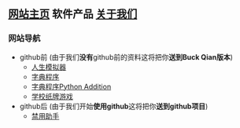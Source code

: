 ## [网站主页](index.md) 软件产品 [关于我们](about_us.md)

### 网站导航
- github前 (由于我们**没有**github前的资料这将把你**送到Buck Qian版本**)
  - [人生模拟器](/zh/Life_Simulator.html "花钱模拟器")
  - [字典程序](/zh/Chinese_dictionary.html "甚至连GUI都没有...")
  - [字典程序Python Addition](/zh/Chinese_dictionary_Python.html "算了我的也没有")
  - [学校纸牌游戏](/zh/School_card_game.html)
- github后 (由于我们开始**使用github**这将把你**送到github项目**)
  - [禁用助手](https://github.com/LIBPS/Disable_Helper)
